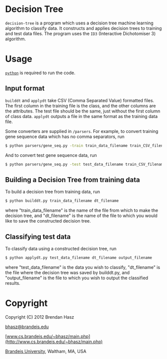 # Decision Tree
`decision-tree` is a program which uses a decision tree machine learning algorithm to classify data. It constructs and applies decision trees to training and test data files.  The program uses the `ID3` (Interactive Dichotomiser 3) algorithm.


# Usage
[`python`](http://www.python.org/) is required to run the code.  

## Input format
`builddt` and `applydt` take CSV (Comma Separated Value) formatted files.  The first column in the training file is the class, and the other columns are the attributes.  The test file should be the same, just without the first column of class data.  `applydt` outputs a file in the same format as the training data file.

Some converters are supplied in `/parsers`.  For example, to convert training gene sequence data which has no comma separators, run

```bash
$ python parsers/gene_seq.py -train train_data_filename train_CSV_filename
```

And to convert test gene sequence data, run

```bash
$ python parsers/gene_seq.py -test test_data_filename train_CSV_filename
```

## Building a Decision Tree from training data
To build a decision tree from training data, run

```bash
$ python builddt.py train_data_filename dt_filename
```

where "train_data_filename" is the name of the file from which to make the decision tree, and "dt_filename" is the name of the file to which you would like to save the constructed decision tree.

## Classifying test data
To classify data using a constructed decision tree, run

```bash
$ python applydt.py test_data_filename dt_filename output_filename
```

where "test_data_filename" is the data you wish to classify, "dt_filename" is the file where the decision tree was saved by builddt.py, and "output_filename" is the file to which you wish to output the classified results.


# Copyright
Copyright (C) 2012 Brendan Hasz

[bhasz@brandeis.edu](mailto:bhasz@brandeis.edu)

[www.cs.brandeis.edu/~bhasz/main.php](http://www.cs.brandeis.edu/~bhasz/main.php)

[Brandeis University](http://www.brandeis.edu/), Waltham, MA, USA

